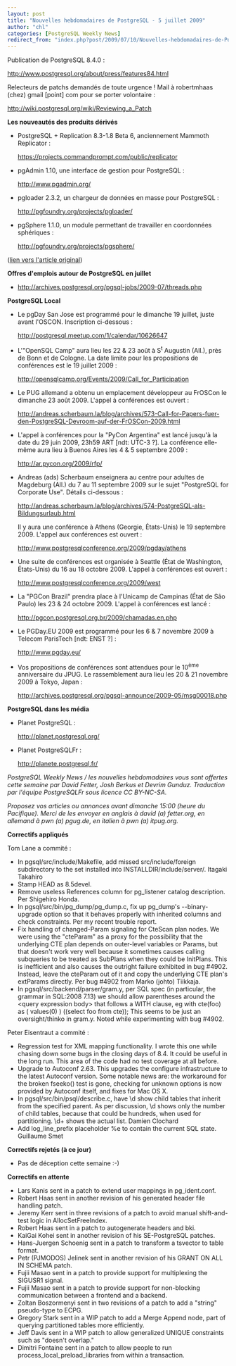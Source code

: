 ```yaml
---
layout: post
title: "Nouvelles hebdomadaires de PostgreSQL - 5 juillet 2009"
author: "chl"
categories: [PostgreSQL Weekly News]
redirect_from: "index.php?post/2009/07/10/Nouvelles-hebdomadaires-de-PostgreSQL-5-juillet-2009"
---
```



<p>Publication de PostgreSQL 8.4.0&nbsp;: 

<a target="_blank" href="http://www.postgresql.org/about/press/features84.html">http://www.postgresql.org/about/press/features84.html</a></p>

<p>Relecteurs de patchs demand&eacute;s de toute urgence&nbsp;! Mail &agrave; robertmhaas (chez) gmail [point] com pour se porter volontaire&nbsp;: 

<a target="_blank" href="http://wiki.postgresql.org/wiki/Reviewing_a_Patch">http://wiki.postgresql.org/wiki/Reviewing_a_Patch</a></p>

<p><strong>Les nouveaut&eacute;s des produits d&eacute;riv&eacute;s</strong></p>

<ul>

<li>PostgreSQL + Replication 8.3-1.8 Beta 6, anciennement Mammoth Replicator&nbsp;: 

<a target="_blank" href="https://projects.commandprompt.com/public/replicator">https://projects.commandprompt.com/public/replicator</a></li>

<li>pgAdmin 1.10, une interface de gestion pour PostgreSQL&nbsp;: 

<a target="_blank" href="http://www.pgadmin.org/">http://www.pgadmin.org/</a></li>

<li>pgloader 2.3.2, un chargeur de donn&eacute;es en masse pour PostgreSQL&nbsp;: 

<a target="_blank" href="http://pgfoundry.org/projects/pgloader/">http://pgfoundry.org/projects/pgloader/</a></li>

<li>pgSphere 1.1.0, un module permettant de travailler en coordonn&eacute;es sph&eacute;riques&nbsp;: 

<a target="_blank" href="http://pgfoundry.org/projects/pgsphere/">http://pgfoundry.org/projects/pgsphere/</a></li>

</ul>

<p>(<a target="_blank" href="http://www.postgresql.org/community/weeklynews/pwn20090705">lien vers l'article original</a>)</p>

<!--more-->


<p><strong>Offres d'emplois autour de PostgreSQL en juillet</strong></p>

<ul>

<li><a target="_blank" href="http://archives.postgresql.org/pgsql-jobs/2009-07/threads.php">http://archives.postgresql.org/pgsql-jobs/2009-07/threads.php</a></li>

</ul>

<p><strong>PostgreSQL Local</strong></p>

<ul>

<li>Le pgDay San Jose est programm&eacute; pour le dimanche 19 juillet, juste avant l'OSCON. Inscription ci-dessous&nbsp;: 

<a target="_blank" href="http://postgresql.meetup.com/1/calendar/10626647">http://postgresql.meetup.com/1/calendar/10626647</a></li>

<li>L'"OpenSQL Camp" aura lieu les 22 &amp; 23 ao&ucirc;t &agrave; S<sup>t</sup> Augustin (All.), pr&egrave;s de Bonn et de Cologne. La date limite pour les propositions de conf&eacute;rences est le 19 juillet 2009&nbsp;: 

<a target="_blank" href="http://opensqlcamp.org/Events/2009/Call_for_Participation">http://opensqlcamp.org/Events/2009/Call_for_Participation</a></li>

<li>Le PUG allemand a obtenu un emplacement d&eacute;veloppeur au FrOSCon le dimanche 23 ao&ucirc;t 2009. L'appel &agrave; conf&eacute;rences est ouvert&nbsp;: 

<a target="_blank" href="http://andreas.scherbaum.la/blog/archives/573-Call-for-Papers-fuer-den-PostgreSQL-Devroom-auf-der-FrOSCon-2009.html">http://andreas.scherbaum.la/blog/archives/573-Call-for-Papers-fuer-den-PostgreSQL-Devroom-auf-der-FrOSCon-2009.html</a></li>

<li>L'appel &agrave; conf&eacute;rences pour la "PyCon Argentina" est lanc&eacute; jusqu'&agrave; la date du 29 juin 2009, 23h59 ART [ndt: UTC-3 ?]. La conf&eacute;rence elle-m&ecirc;me aura lieu &agrave; Buenos Aires les 4 &amp; 5 septembre 2009&nbsp;: 

<a target="_blank" href="http://ar.pycon.org/2009/rfp/">http://ar.pycon.org/2009/rfp/</a></li>

<li>Andreas (ads) Scherbaum enseignera au centre pour adultes de Magdeburg (All.) du 7 au 11 septembre 2009 sur le sujet "PostgreSQL for Corporate Use". D&eacute;tails ci-dessous&nbsp;: 

<a target="_blank" href="http://andreas.scherbaum.la/blog/archives/574-PostgreSQL-als-Bildungsurlaub.html">http://andreas.scherbaum.la/blog/archives/574-PostgreSQL-als-Bildungsurlaub.html</a></li>

<li style="list-style: none; display: inline">

<p>Il y aura une conf&eacute;rence &agrave; Athens (Georgie, &Eacute;tats-Unis) le 19 septembre 2009. L'appel aux conf&eacute;rences est ouvert&nbsp;: 

<a target="_blank" href="http://www.postgresqlconference.org/2009/pgday/athens">http://www.postgresqlconference.org/2009/pgday/athens</a></p>

</li>

<li>Une suite de conf&eacute;rences est organis&eacute;e &agrave; Seattle (&Eacute;tat de Washington, &Eacute;tats-Unis) du 16 au 18 octobre 2009. L'appel &agrave; conf&eacute;rences est ouvert&nbsp;: 

<a target="_blank" href="http://www.postgresqlconference.org/2009/west">http://www.postgresqlconference.org/2009/west</a></li>

<li>La "PGCon Brazil" prendra place &agrave; l'Unicamp de Campinas (&Eacute;tat de S&atilde;o Paulo) les 23 &amp; 24 octobre 2009. L'appel &agrave; conf&eacute;rences est lanc&eacute;&nbsp;: 

<a target="_blank" href="http://pgcon.postgresql.org.br/2009/chamadas.en.php">http://pgcon.postgresql.org.br/2009/chamadas.en.php</a></li>

<li>Le PGDay.EU 2009 est programm&eacute; pour les 6 &amp; 7 novembre 2009 &agrave; Telecom ParisTech [ndt: ENST ?]&nbsp;: 

<a target="_blank" href="http://www.pgday.eu/">http://www.pgday.eu/</a></li>

<li>Vos propositions de conf&eacute;rences sont attendues pour le 10<sup>&egrave;me</sup> anniversaire du JPUG. Le rassemblement aura lieu les 20 &amp; 21 novembre 2009 &agrave; Tokyo, Japan&nbsp;: 

<a target="_blank" href="http://archives.postgresql.org/pgsql-announce/2009-05/msg00018.php">http://archives.postgresql.org/pgsql-announce/2009-05/msg00018.php</a></li>

</ul>

<p><strong>PostgreSQL dans les m&eacute;dia</strong></p>

<ul>

<li>Planet PostgreSQL&nbsp;: 

<a target="_blank" href="http://planet.postgresql.org/">http://planet.postgresql.org/</a></li>

<li>Planet PostgreSQLFr&nbsp;: 

<a target="_blank" href="http://planete.postgresql.fr/">http://planete.postgresql.fr/</a></li>

</ul>

<p><i>PostgreSQL Weekly News / les nouvelles hebdomadaires vous sont offertes cette semaine par David Fetter, Josh Berkus et Devrim Gunduz. Traduction par l'&eacute;quipe PostgreSQLFr sous licence CC BY-NC-SA.</i></p>

<p><i>Proposez vos articles ou annonces avant dimanche 15:00 (heure du Pacifique). Merci de les envoyer en anglais &agrave; david (a) fetter.org, en allemand &agrave; pwn (a) pgug.de, en italien &agrave; pwn (a) itpug.org.</i></p>

<p><strong>Correctifs appliqu&eacute;s</strong></p>

<p>Tom Lane a commit&eacute;&nbsp;:</p>

<ul>

<li>In pgsql/src/include/Makefile, add missed src/include/foreign subdirectory to the set installed into INSTALLDIR/include/server/. Itagaki Takahiro</li>

<li>Stamp HEAD as 8.5devel.</li>

<li>Remove useless References column for pg_listener catalog description. Per Shigehiro Honda.</li>

<li>In pgsql/src/bin/pg_dump/pg_dump.c, fix up pg_dump's --binary-upgrade option so that it behaves properly with inherited columns and check constraints. Per my recent trouble report.</li>

<li>Fix handling of changed-Param signaling for CteScan plan nodes. We were using the "cteParam" as a proxy for the possibility that the underlying CTE plan depends on outer-level variables or Params, but that doesn't work very well because it sometimes causes calling subqueries to be treated as SubPlans when they could be InitPlans. This is inefficient and also causes the outright failure exhibited in bug #4902. Instead, leave the cteParam out of it and copy the underlying CTE plan's extParams directly. Per bug #4902 from Marko (johto) Tiikkaja.</li>

<li>In pgsql/src/backend/parser/gram.y, per SQL spec (in particular, the grammar in SQL:2008 7.13) we should allow parentheses around the &lt;query expression body&gt; that follows a WITH clause, eg with cte(foo) as ( values(0) ) ((select foo from cte)); This seems to be just an oversight/thinko in gram.y. Noted while experimenting with bug #4902.</li>

</ul>

<p>Peter Eisentraut a commit&eacute;&nbsp;:</p>

<ul>

<li>Regression test for XML mapping functionality. I wrote this one while chasing down some bugs in the closing days of 8.4. It could be useful in the long run. This area of the code had no test coverage at all before.</li>

<li>Upgrade to Autoconf 2.63. This upgrades the configure infrastructure to the latest Autoconf version. Some notable news are: the workaround for the broken fseeko() test is gone, checking for unknown options is now provided by Autoconf itself, and fixes for Mac OS X.</li>

<li>In pgsql/src/bin/psql/describe.c, have \d show child tables that inherit from the specified parent. As per discussion, \d shows only the number of child tables, because that could be hundreds, when used for partitioning. \d+ shows the actual list. Damien Clochard</li>

<li>Add log_line_prefix placeholder %e to contain the current SQL state. Guillaume Smet</li>

</ul>

<p><strong>Correctifs rejet&eacute;s (&agrave; ce jour)</strong></p>

<ul>

<li>Pas de d&eacute;ception cette semaine&nbsp;:-)</li>

</ul>

<p><strong>Correctifs en attente</strong></p>

<ul>

<li>Lars Kanis sent in a patch to extend user mappings in pg_ident.conf.</li>

<li>Robert Haas sent in another revision of his generated header file handling patch.</li>

<li>Jeremy Kerr sent in three revisions of a patch to avoid manual shift-and-test logic in AllocSetFreeIndex.</li>

<li>Robert Haas sent in a patch to autogenerate headers and bki.</li>

<li>KaiGai Kohei sent in another revision of his SE-PostgreSQL patches.</li>

<li>Hans-Juergen Schoenig sent in a patch to transform a tsvector to table format.</li>

<li>Petr (PJMODOS) Jelinek sent in another revision of his GRANT ON ALL IN SCHEMA patch.</li>

<li>Fujii Masao sent in a patch to provide support for multiplexing the SIGUSR1 signal.</li>

<li>Fujii Masao sent in a patch to provide support for non-blocking communication between a frontend and a backend.</li>

<li>Zoltan Boszormenyi sent in two revisions of a patch to add a "string" pseudo-type to ECPG.</li>

<li>Gregory Stark sent in a WIP patch to add a Merge Append node, part of querying partitioned tables more efficiently.</li>

<li>Jeff Davis sent in a WIP patch to allow generalized UNIQUE constraints such as "doesn't overlap."</li>

<li>Dimitri Fontaine sent in a patch to allow people to run process_local_preload_libraries from within a transaction.</li>

</ul>